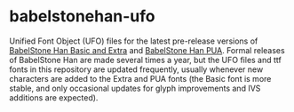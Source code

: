 # babelstonehan-ufo

Unified Font Object (UFO) files for the latest pre-release versions of [BabelStone Han Basic and Extra](https://www.babelstone.co.uk/Fonts/Han.html) and [BabelStone Han PUA](https://www.babelstone.co.uk/Fonts/PUA.html). Formal releases of BabelStone Han are made several times a year, but the UFO files and ttf fonts in this repository are updated frequently, usually whenever new characters are added to the Extra and PUA fonts (the Basic font is more stable, and only occasional updates for glyph improvements and IVS additions are expected).
